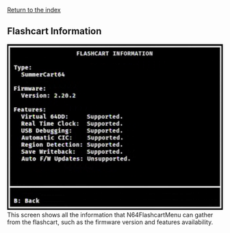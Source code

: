 [Return to the index](./00_index.md)
## Flashcart Information
![Screenshot of the Flashcart information screen](./images/sc64-flashcart-information.png "Screenshot of the Flashcart information screen")  
This screen shows all the information that N64FlashcartMenu can gather from the flashcart, such as the firmware version and features availability.
